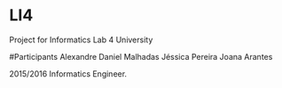# LI4
Project for Informatics Lab 4 University


#Participants
Alexandre 
Daniel Malhadas
Jéssica Pereira
Joana Arantes

2015/2016
Informatics Engineer.
